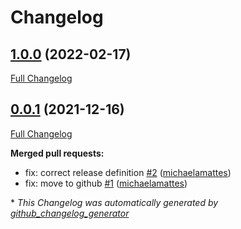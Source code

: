 # Changelog

## [1.0.0](https://github.com/T-Systems-MMS/terraform-azurerm-resourcegroup/tree/1.0.0) (2022-02-17)

[Full Changelog](https://github.com/T-Systems-MMS/terraform-azurerm-resourcegroup/compare/0.0.1...1.0.0)

## [0.0.1](https://github.com/T-Systems-MMS/terraform-azurerm-resourcegroup/tree/0.0.1) (2021-12-16)

[Full Changelog](https://github.com/T-Systems-MMS/terraform-azurerm-resourcegroup/compare/5f4ec8cbbb6c2fedaa475609c6c3a728e07fd71c...0.0.1)

**Merged pull requests:**

- fix: correct release definition [\#2](https://github.com/T-Systems-MMS/terraform-azurerm-resourcegroup/pull/2) ([michaelamattes](https://github.com/michaelamattes))
- fix: move to github [\#1](https://github.com/T-Systems-MMS/terraform-azurerm-resourcegroup/pull/1) ([michaelamattes](https://github.com/michaelamattes))



\* *This Changelog was automatically generated by [github_changelog_generator](https://github.com/github-changelog-generator/github-changelog-generator)*
